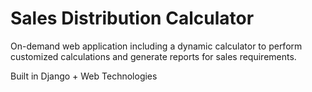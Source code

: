 # Sales Distribution Calculator
On-demand web application including a dynamic calculator to perform customized calculations and generate reports for sales requirements.

Built in Django + Web Technologies
